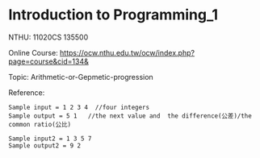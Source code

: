 # Introduction to Programming_1

NTHU: 11020CS 135500

Online Course: https://ocw.nthu.edu.tw/ocw/index.php?page=course&cid=134&

Topic: Arithmetic-or-Gepmetic-progression

Reference: 


```javascript=
Sample input = 1 2 3 4  //four integers
Sample output = 5 1   //the next value and  the difference(公差)/the common ratio(公比)

Sample input2 = 1 3 5 7
Sample output2 = 9 2
```
